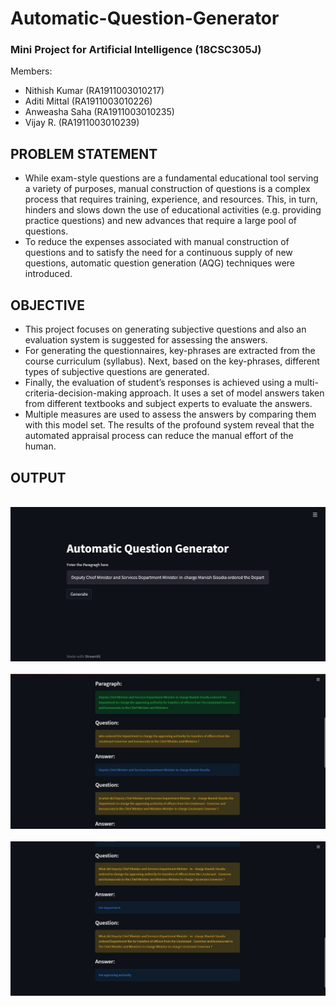 # Automatic-Question-Generator

### Mini Project for Artificial Intelligence (18CSC305J)

Members:
- Nithish Kumar (RA1911003010217)
- Aditi Mittal (RA1911003010226)
- Anweasha Saha (RA1911003010235)
- Vijay R. (RA1911003010239)

## PROBLEM STATEMENT
- While exam-style questions are a fundamental educational tool serving a variety of purposes, manual construction of questions is a complex process that requires training, experience, and resources. This, in turn, hinders and slows down the use of educational activities (e.g. providing practice
questions) and new advances that require a large pool of questions. 
- To reduce the expenses associated with manual construction of questions and to satisfy the need for a continuous supply of new questions, automatic question generation (AQG) techniques were introduced.

## OBJECTIVE
- This project focuses on generating subjective questions and also an evaluation system is suggested for assessing the answers.
- For generating the questionnaires, key-phrases are extracted from the course curriculum (syllabus). Next, based on the key-phrases, different types of subjective questions are generated.
- Finally, the evaluation of student’s responses is achieved using a multi-criteria-decision-making approach. It uses a set of model answers taken from different textbooks and subject experts to evaluate the answers. 
- Multiple measures are used to assess the answers by comparing them with this model set. The results of the profound system reveal that the automated appraisal process can reduce the manual effort of the human.

## OUTPUT
<br><img src="https://github.com/Aditimittal2809/Automatic-Question-Generator/blob/main/images/AQG-1.jpeg" width=700><br>
<br><img src="https://github.com/Aditimittal2809/Automatic-Question-Generator/blob/main/images/AQG-2.jpeg" width=700><br>
<br><img src="https://github.com/Aditimittal2809/Automatic-Question-Generator/blob/main/images/AQG-3.jpeg" width=700><br>
